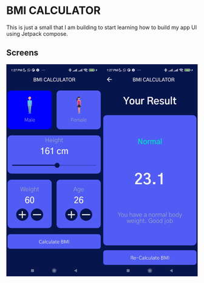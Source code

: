 # BMI CALCULATOR

This is just a small that I am building to start learning how to build my app UI using Jetpack compose.

## Screens
![Screens](images/app_screens.jpg)